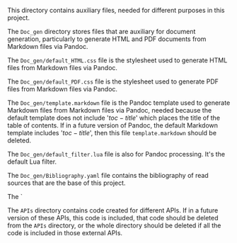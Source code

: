 This directory contains auxiliary files, needed for different purposes in this project.

The `Doc_gen` directory stores files that are auxiliary for document generation, particularly to generate HTML and PDF documents from Markdown files via Pandoc.

The `Doc_gen/default_HTML.css` file is the stylesheet used to generate HTML files from Markdown files via Pandoc.

The `Doc_gen/default_PDF.css` file is the stylesheet used to generate PDF files from Markdown files via Pandoc.

The `Doc_gen/template.markdown` file is the Pandoc template used to generate Markdown files from Markdown files via Pandoc, needed because the default template does not include '$toc-title$' which places the title of the table of contents. If in a future version of Pandoc, the default Markdown template includes '$toc-title$', then this file `template.markdown` should be deleted.

The `Doc_gen/default_filter.lua` file is also for Pandoc processing. It's the default Lua filter.

The `Doc_gen/Bibliography.yaml` file contains the bibliography of read sources that are the base of this project.

The `

The `APIs` directory contains code created for different APIs. If in a future version of these APIs, this code is included, that code should be deleted from the `APIs` directory, or the whole directory should be deleted if all the code is included in those external APIs.